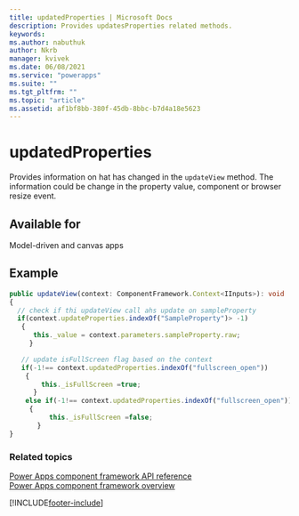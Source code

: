 ```yaml
---
title: updatedProperties | Microsoft Docs
description: Provides updatesProperties related methods.
keywords:
ms.author: nabuthuk
author: Nkrb
manager: kvivek
ms.date: 06/08/2021
ms.service: "powerapps"
ms.suite: ""
ms.tgt_pltfrm: ""
ms.topic: "article"
ms.assetid: af1bf8bb-380f-45db-8bbc-b7d4a18e5623
---
```


# updatedProperties

Provides information on hat has changed in the `updateView` method. The information could be change in the property value, component or browser resize event.

## Available for 

Model-driven and canvas apps

## Example

```typescript
public updateView(context: ComponentFramework.Context<IInputs>): void
{
  // check if thi updateView call ahs update on sampleProperty
  if(context.updateProperties.indexOf("SampleProperty")> -1)
   {
      this._value = context.parameters.sampleProperty.raw;
     }

   // update isFullScreen flag based on the context
   if(-1!== context.updatedProperties.indexOf("fullscreen_open"))
    {
        this._isFullScreen =true;
      }
    else if(-1!== context.updatedProperties.indexOf("fullscreen_open"))
     { 
          this._isFullScreen =false;
       }
}
```
### Related topics

[Power Apps component framework API reference](../reference/index.md)<br/>
[Power Apps component framework overview](../overview.md)

[!INCLUDE[footer-include](../../../includes/footer-banner.md)]